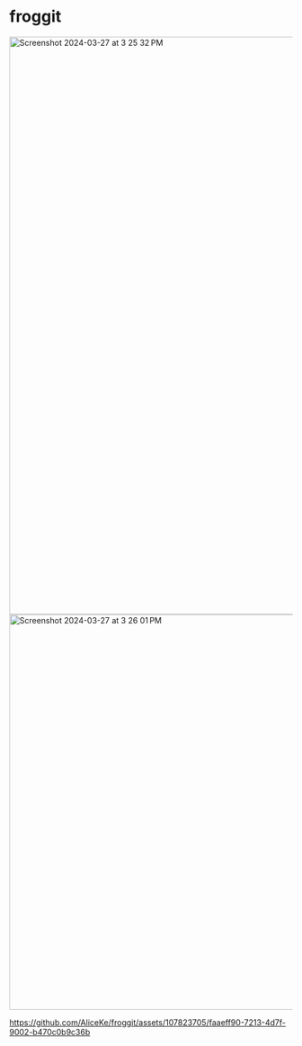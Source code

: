 # froggit

<img width="1026" alt="Screenshot 2024-03-27 at 3 25 32 PM" src="https://github.com/AliceKe/froggit/assets/107823705/ac78145e-b4ac-4e40-996f-08a1a10ed68a">
<img width="702" alt="Screenshot 2024-03-27 at 3 26 01 PM" src="https://github.com/AliceKe/froggit/assets/107823705/3b89adc7-7f63-455a-a31d-34c24eae81d0">


https://github.com/AliceKe/froggit/assets/107823705/faaeff90-7213-4d7f-9002-b470c0b9c36b

